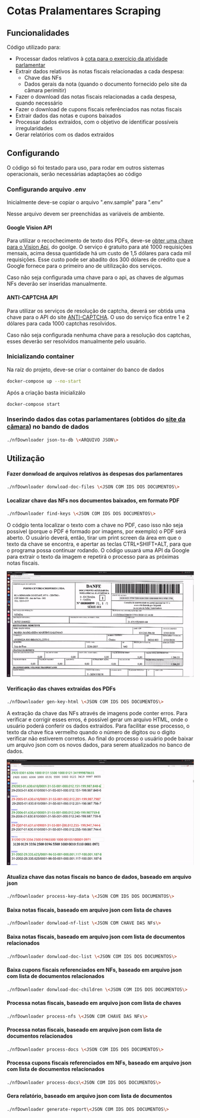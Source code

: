 # Cotas Pralamentares Scraping

## Funcionalidades

Código utilizado para:
- Processar dados relativos à [cota para o exercício da atividade parlamentar](https://www.camara.leg.br/cota-parlamentar/)
- Extrair dados relativos às notas fiscais relacionadas a cada despesa:
  - Chave das NFs
  - Dados gerais da nota (quando o documento fornecido pelo site da câmara perimitir)
- Fazer o download das notas fiscais relacionadas a cada despesa, quando necessário
- Fazer o download de cupons fiscais referênciados nas notas fiscais
- Extrair dados das notas e cupons baixados
- Processar dados extraídos, com o objetivo de identificar possíveis irregularidades
- Gerar relatórios com os dados extraídos

## Configurando
O código só foi testado para uso, para rodar em outros sistemas operacionais, serão necessárias adaptações ao código

### Configurando arquivo .env
Inicialmente deve-se copiar o arquivo ".env.sample" para ".env"

Nesse arquivo devem ser preenchidas as variáveis de ambiente.

#### Google Vision API
Para utilizar o recochecimento de texto dos PDFs, deve-se [obter uma chave para o Vision Api](https://cloud.google.com/vision/docs/setup), do goolge. O serviço é gratuito para até 1000 requisições mensais, acima dessa quantidade há um custo de 1,5 dólares para cada mil requisições. Esse custo pode ser abadito dos 300 dólares de crédito que a Google fornece para o primeiro ano de uitilização dos serviços.

Caso não seja configurada uma chave para o api, as chaves de algumas NFs deverão ser inseridas manualmente.

#### ANTI-CAPTCHA API
Para utilizar os serviços de resolução de captcha, deverá ser obtida uma chave para o API do site [ANTI-CAPTCHA](https://anti-captcha.com/mainpage). O uso do serviço fica entre 1 e 2 dólares para cada 1000 captchas resolvidos.

Caso não seja configurada nenhuma chave para a resolução dos captchas, esses deverão ser resolvidos manualmente pelo usuário.

### Inicializando container
Na raíz do projeto, deve-se criar o container do banco de dados
```bash
docker-compose up --no-start
```
Após a criação basta inicializálo
```bash
docker-compose start
```

### Inserindo dados das cotas parlamentares (obtidos do [site da câmara](https://dadosabertos.camara.leg.br/swagger/api.html#staticfile)) no bando de dados
```bash
./nfDownloader json-to-db \<ARQUIVO JSON\>
```

## Utilização

#### Fazer donwload de arquivos relativos às despesas dos parlamentares
```bash
./nfDownloader donwload-doc-files \<JSON COM IDS DOS DOCUMENTOS\>
```

#### Localizar chave das NFs nos documentos baixados, em formato PDF
```bash
./nfDownloader find-keys \<JSON COM IDS DOS DOCUMENTOS\>
```

O códgio tenta localizar o texto com a chave no PDF, caso isso não seja possível (porque o PDF é formado por imagens, por exemplo) o PDF será aberto. O usuário deverá, então, tirar um print screen da área em que o texto da chave se encontra, e apertar as teclas CTRL+SHIFT+ALT, para que o programa possa continuar rodando. O código usuará uma API da Google para extrair o texto da imagem e repetirá o processo para as próximas notas fiscais.

![](./docs/find_keys_pdf.gif)

#### Verificação das chaves extraídas dos PDFs
```bash
./nfDownloader gen-key-html \<JSON COM IDS DOS DOCUMENTOS\>
```

A extração da chave das NFs através de imagens pode conter erros. Para verificar e corrigir esses erros, é possível gerar um arquivo HTML, onde o usuário poderá conferir os dados extraídos. Para facilitar esse processo, o texto da chave fica vermelho quando o número de digitos ou o digito verificar não estiverem corretos. Ao final do processo o usuário pode baixar um arquivo json com os novos dados, para serem atualizados no banco de dados.

![](./docs/keys_html.gif)

#### Atualiza chave das notas fiscais no banco de dados, baseado em arquivo json
```bash
./nfDownloader process-key-data \<JSON COM IDS DOS DOCUMENTOS\>
```

#### Baixa notas fiscais, baseado em arquivo json com lista de chaves
```bash
./nfDownloader donwload-nf-list \<JSON COM CHAVE DAS NFs\>
```

#### Baixa notas fiscais, baseado em arquivo json com lista de documentos relacionados
```bash
./nfDownloader donwload-doc-list \<JSON COM IDS DOS DOCUMENTOS\>
```

#### Baixa cupons fiscais referenciados em NFs, baseado em arquivo json com lista de documentos relacionados
```bash
./nfDownloader donwload-doc-children \<JSON COM IDS DOS DOCUMENTOS\>
```

#### Processa notas fiscais, baseado em arquivo json com lista de chaves
```bash
./nfDownloader process-nfs \<JSON COM CHAVE DAS NFs\>
```

#### Processa notas fiscais, baseado em arquivo json com lista de documentos relacionados
```bash
./nfDownloader process-docs \<JSON COM IDS DOS DOCUMENTOS\>
```

#### Processa cupons fiscais referenciados em NFs, baseado em arquivo json com lista de documentos relacionados
```bash
./nfDownloader process-docs\<JSON COM IDS DOS DOCUMENTOS\>
```

#### Gera relatório, baseado em arquivo json com lista de documentos
```bash
./nfDownloader generate-report\<JSON COM IDS DOS DOCUMENTOS\>
```
